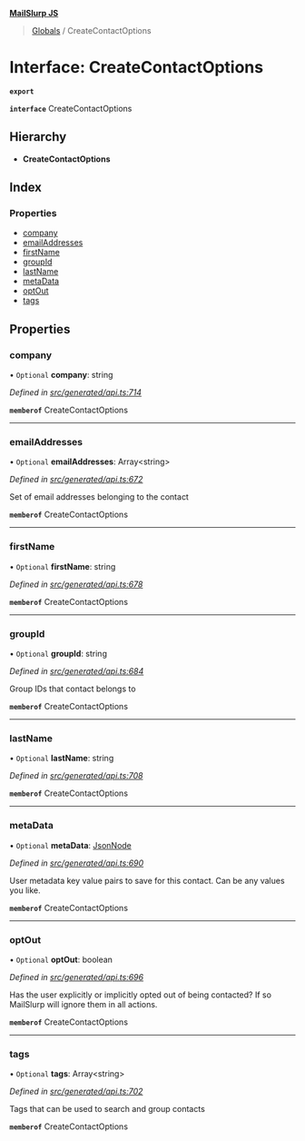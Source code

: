 **[MailSlurp JS](../README.md)**

> [Globals](../README.md) / CreateContactOptions

# Interface: CreateContactOptions

**`export`** 

**`interface`** CreateContactOptions

## Hierarchy

* **CreateContactOptions**

## Index

### Properties

* [company](createcontactoptions.md#company)
* [emailAddresses](createcontactoptions.md#emailaddresses)
* [firstName](createcontactoptions.md#firstname)
* [groupId](createcontactoptions.md#groupid)
* [lastName](createcontactoptions.md#lastname)
* [metaData](createcontactoptions.md#metadata)
* [optOut](createcontactoptions.md#optout)
* [tags](createcontactoptions.md#tags)

## Properties

### company

• `Optional` **company**: string

*Defined in [src/generated/api.ts:714](https://github.com/mailslurp/mailslurp-client/blob/eace919/src/generated/api.ts#L714)*

**`memberof`** CreateContactOptions

___

### emailAddresses

• `Optional` **emailAddresses**: Array\<string>

*Defined in [src/generated/api.ts:672](https://github.com/mailslurp/mailslurp-client/blob/eace919/src/generated/api.ts#L672)*

Set of email addresses belonging to the contact

**`memberof`** CreateContactOptions

___

### firstName

• `Optional` **firstName**: string

*Defined in [src/generated/api.ts:678](https://github.com/mailslurp/mailslurp-client/blob/eace919/src/generated/api.ts#L678)*

**`memberof`** CreateContactOptions

___

### groupId

• `Optional` **groupId**: string

*Defined in [src/generated/api.ts:684](https://github.com/mailslurp/mailslurp-client/blob/eace919/src/generated/api.ts#L684)*

Group IDs that contact belongs to

**`memberof`** CreateContactOptions

___

### lastName

• `Optional` **lastName**: string

*Defined in [src/generated/api.ts:708](https://github.com/mailslurp/mailslurp-client/blob/eace919/src/generated/api.ts#L708)*

**`memberof`** CreateContactOptions

___

### metaData

• `Optional` **metaData**: [JsonNode](jsonnode.md)

*Defined in [src/generated/api.ts:690](https://github.com/mailslurp/mailslurp-client/blob/eace919/src/generated/api.ts#L690)*

User metadata key value pairs to save for this contact. Can be any values you like.

**`memberof`** CreateContactOptions

___

### optOut

• `Optional` **optOut**: boolean

*Defined in [src/generated/api.ts:696](https://github.com/mailslurp/mailslurp-client/blob/eace919/src/generated/api.ts#L696)*

Has the user explicitly or implicitly opted out of being contacted? If so MailSlurp will ignore them in all actions.

**`memberof`** CreateContactOptions

___

### tags

• `Optional` **tags**: Array\<string>

*Defined in [src/generated/api.ts:702](https://github.com/mailslurp/mailslurp-client/blob/eace919/src/generated/api.ts#L702)*

Tags that can be used to search and group contacts

**`memberof`** CreateContactOptions
